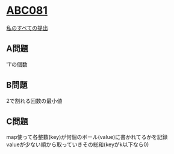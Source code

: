 # [ABC081](https://beta.atcoder.jp/contests/abc081)  
[私のすべての提出](https://beta.atcoder.jp/contests/abc081/submissions?f.Task=&f.Language=&f.Status=&f.User=tokizo)  
  
## A問題  
'1'の個数  
  
## B問題  
2で割れる回数の最小値  
  
## C問題  
map使って各整数(key)が何個のボール(value)に書かれてるかを記録  
valueが少ない順から取っていきその総和(keyがk以下なら0)  
